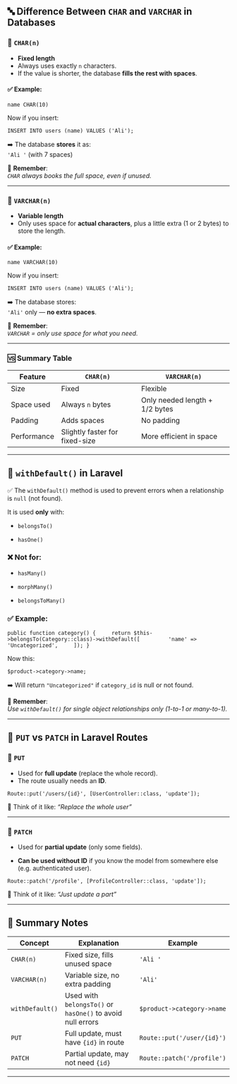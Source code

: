 ## 🔤 Difference Between `CHAR` and `VARCHAR` in Databases

### 🔹 `CHAR(n)`

- **Fixed length**
- Always uses exactly `n` characters.
- If the value is shorter, the database **fills the rest with spaces**.

#### ✅ Example:

`name CHAR(10)`

Now if you insert:

`INSERT INTO users (name) VALUES ('Ali');`

➡️ The database **stores** it as:  
`'Ali '` (with 7 spaces)

🧠 **Remember**:  
_`CHAR` always books the full space, even if unused._

---

### 🔸 `VARCHAR(n)`

- **Variable length**
- Only uses space for **actual characters**, plus a little extra (1 or 2 bytes) to store the length.
#### ✅ Example:

`name VARCHAR(10)`

Now if you insert:

`INSERT INTO users (name) VALUES ('Ali');`

➡️ The database stores:  
`'Ali'` only — **no extra spaces**.

🧠 **Remember**:  
_`VARCHAR` = only use space for what you need._

---

### 🆚 Summary Table

|Feature|`CHAR(n)`|`VARCHAR(n)`|
|---|---|---|
|Size|Fixed|Flexible|
|Space used|Always `n` bytes|Only needed length + 1/2 bytes|
|Padding|Adds spaces|No padding|
|Performance|Slightly faster for fixed-size|More efficient in space|

---

## 🔗 `withDefault()` in Laravel

✅ The `withDefault()` method is used to prevent errors when a relationship is `null` (not found).

It is used **only** with:

- `belongsTo()`
    
- `hasOne()`
### ❌ Not for:

- `hasMany()`
    
- `morphMany()`
    
- `belongsToMany()`
### ✅ Example:

`public function category() {     return $this->belongsTo(Category::class)->withDefault([         'name' => 'Uncategorized',     ]); }`

Now this:

`$product->category->name;`

➡️ Will return `"Uncategorized"` if `category_id` is null or not found.

🧠 **Remember**:  
_Use `withDefault()` for single object relationships only (1-to-1 or many-to-1)._

---

## 🔁 `PUT` vs `PATCH` in Laravel Routes

### 🔸 `PUT`

- Used for **full update** (replace the whole record).
- The route usually needs an **ID**.

`Route::put('/users/{id}', [UserController::class, 'update']);`

🧠 Think of it like: _“Replace the whole user”_

---

### 🔹 `PATCH`

- Used for **partial update** (only some fields).
    
- **Can be used without ID** if you know the model from somewhere else (e.g. authenticated user).

`Route::patch('/profile', [ProfileController::class, 'update']);`

🧠 Think of it like: _“Just update a part”_

---

## 📌 Summary Notes

|Concept|Explanation|Example|
|---|---|---|
|`CHAR(n)`|Fixed size, fills unused space|`'Ali '`|
|`VARCHAR(n)`|Variable size, no extra padding|`'Ali'`|
|`withDefault()`|Used with `belongsTo()` or `hasOne()` to avoid null errors|`$product->category->name`|
|`PUT`|Full update, must have `{id}` in route|`Route::put('/user/{id}')`|
|`PATCH`|Partial update, may not need `{id}`|`Route::patch('/profile')`|

---